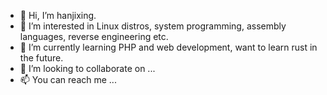 - 👋 Hi, I’m hanjixing.
- 👀 I’m interested in Linux distros, system programming, assembly languages, reverse engineering etc.
- 🌱 I’m currently learning PHP and web development, want to learn rust in the future.
- 💞️ I’m looking to collaborate on ...
- 📫 You can reach me ...

<!---
hanjixing/hanjixing is a ✨ special ✨ repository because its `README.md` (this file) appears on your GitHub profile.
You can click the Preview link to take a look at your changes.
--->
